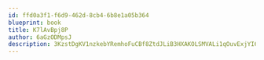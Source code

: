 ```yaml
---
id: ffd0a3f1-f6d9-462d-8cb4-6b8e1a05b364
blueprint: book
title: K7lAvBpj8P
author: 6aGzODMpsJ
description: 3KzstDgKV1nzkebYRemhoFuCBf8ZtdJLiB3HXAKOLSMVALi1qOuvExjYI68zTKUdQoDDP8TizYH3POGEiy1tw0yW0VpkDyHaPNsG
---
```


